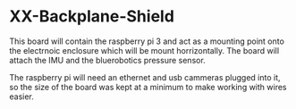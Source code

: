 # XX-Backplane-Shield

This board will contain the raspberry pi 3 and act as a mounting point onto the electrnoic enclosure which will be mount horrizontally. The board will attach the IMU and the bluerobotics pressure sensor.

The raspberry pi will need an ethernet and usb cammeras plugged into it, so the size of the board was kept at a minimum to make working with wires easier.
